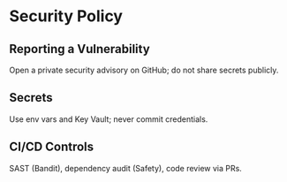 # Security Policy
## Reporting a Vulnerability
Open a private security advisory on GitHub; do not share secrets publicly.
## Secrets
Use env vars and Key Vault; never commit credentials.
## CI/CD Controls
SAST (Bandit), dependency audit (Safety), code review via PRs.
